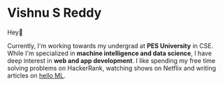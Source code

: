 # Vishnu S Reddy
Hey:wave:   

Currently, I'm working towards my undergrad at **PES University** in CSE. While I'm specialized in **machine intelligence and data science**, I have deep interest in **web and app development**. I like spending my free time solving problems on HackerRank, watching shows on Netflix and writing articles on [hello ML](https://helloml.org).  
